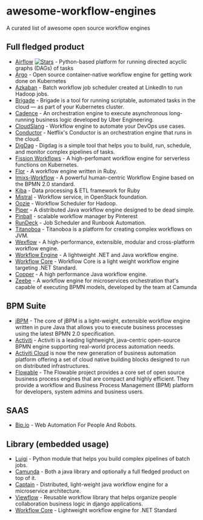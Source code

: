 # awesome-workflow-engines
A curated list of awesome open source workflow engines

## Full fledged product
* [Airflow](https://github.com/apache/incubator-airflow) [![Stars](https://img.shields.io/github/stars/apache/incubator-airflow.svg)](https://github.com/apache/incubator-airflow) - Python-based platform for running directed acyclic graphs (DAGs) of tasks
* [Argo](https://github.com/argoproj/argo) - Open source container-native workflow engine for getting work done on Kubernetes
* [Azkaban](https://azkaban.github.io/) - Batch workflow job scheduler created at LinkedIn to run Hadoop jobs.
* [Brigade](https://brigade.sh/) - Brigade is a tool for running scriptable, automated tasks in the cloud — as part of your Kubernetes cluster.
* [Cadence](https://github.com/uber/cadence) - An orchestration engine to execute asynchronous long-running business logic developed by Uber Engineering.
* [CloudSlang](http://www.cloudslang.io/) - Workflow engine to automate your DevOps use cases.
* [Conductor](https://netflix.github.io/conductor/) - Netflix's Conductor is an orchestration engine that runs in the cloud.
* [DigDag](https://www.digdag.io) - Digdag is a simple tool that helps you to build, run, schedule, and monitor complex pipelines of tasks.
* [Fission Workflows](https://github.com/fission/fission-workflows) - A high-perfomant workflow engine for serverless functions on Kubernetes.
* [Flor](https://github.com/floraison/flor) - A workflow engine written in Ruby.
* [Imixs-Workflow](https://www.imixs.org) - A powerful human-centric Workflow Engine based on the BPMN 2.0 standard.
* [Kiba](https://www.kiba-etl.org/) - Data processing & ETL framework for Ruby
* [Mistral](https://wiki.openstack.org/wiki/Mistral) - Workflow service, in OpenStack foundation.
* [Oozie](http://oozie.apache.org/) - Workflow Scheduler for Hadoop.
* [Piper](https://github.com/creactiviti/piper) - A distributed Java workflow engine designed to be dead simple.
* [Pinball](https://github.com/pinterest/pinball) - scalable workflow manager by Pinterest
* [RunDeck](http://rundeck.org/) - Job Scheduler and Runbook Automation.
* [Titanoboa](https://titanoboa.io/) - Titanoboa is a platform for creating complex workflows on JVM.
* [Wexflow](https://wexflow.github.io) - A high-performance, extensible, modular and cross-platform workflow engine.
* [Workflow Engine](https://workflowengine.io) - A lightweight .NET and Java workflow engine.
* [Workflow Core](https://github.com/danielgerlag/workflow-core) - Workflow Core is a light weight workflow engine targeting .NET Standard.
* [Copper](https://github.com/copper-engine/copper-engine) - A high performance Java workflow engine.
* [Zeebe](https://zeebe.io) - A workflow engine for microservices orchestration that's capable of executing BPMN models, developed by the team at Camunda

## BPM Suite
* [jBPM](https://www.jbpm.org/) - The core of jBPM is a light-weight, extensible workflow engine written in pure Java that allows you to execute business processes using the latest BPMN 2.0 specification.
* [Activiti](https://www.activiti.org/) - Activiti is a leading lightweight, java-centric open-source BPMN engine supporting real-world process automation needs.
* [Activiti Cloud](https://activiti.gitbooks.io/activiti-7-developers-guide/content/introduction.html) is now the new generation of business automation platform offering a set of cloud native building blocks designed to run on distributed infrastructures.
* [Flowable](https://github.com/flowable/flowable-engine) - The Flowable project provides a core set of open source business process engines that are compact and highly efficient. They provide a workflow and Business Process Management (BPM) platform for developers, system admins and business users.

## SAAS
* [Bip.io](https://bip.io/) - Web Automation For People And Robots.

## Library (embedded usage)
* [Luigi](https://github.com/spotify/luigi) - Python module that helps you build complex pipelines of batch jobs.
* [Camunda](https://camunda.org) - Both a java library and optionally a full fledged product on top of it.
* [Captain](https://github.com/LiveRamp/captain) - Distributed, light-weight java workflow engine for a microservice architecture.
* [Viewflow](http://viewflow.io) - Reusable workflow library that helps organize people collaboration business logic in django applications.
* [Workflow Core](https://github.com/danielgerlag/workflow-core) - Lightweight workflow engine for .NET Standard

